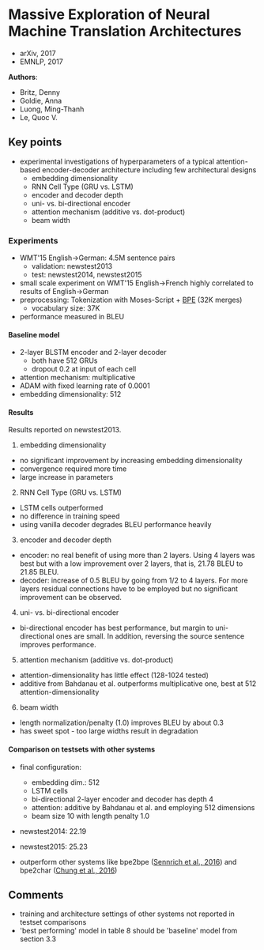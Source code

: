 # Massive Exploration of Neural Machine Translation Architectures
* arXiv, 2017
* EMNLP, 2017

**Authors**:
* Britz, Denny
* Goldie, Anna
* Luong, Ming-Thanh
* Le, Quoc V.

## Key points
* experimental investigations of hyperparameters of a typical attention-based encoder-decoder architecture including few architectural designs
  * embedding dimensionality
  * RNN Cell Type (GRU vs. LSTM)
  * encoder and decoder depth
  * uni- vs. bi-directional encoder
  * attention mechanism (additive vs. dot-product)
  * beam width


### Experiments ###
* WMT'15 English->German: 4.5M sentence pairs
  * validation: newstest2013
  * test: newstest2014, newstest2015
* small scale experiment on WMT'15 English->French highly correlated to results of English->German
* preprocessing: Tokenization with Moses-Script + [BPE](https://github.com/ducthanhtran/paper_notes/blob/master/machine_learning/nlp/machine_translation/16_nmt_of_rare_words_with_subword_units.md) (32K merges)
  * vocabulary size: 37K
* performance measured in BLEU

#### Baseline model ####
* 2-layer BLSTM encoder and 2-layer decoder
  * both have 512 GRUs
  * dropout 0.2 at input of each cell
* attention mechanism: multiplicative
* ADAM with fixed learning rate of 0.0001
* embedding dimensionality: 512

#### Results ####
Results reported on newstest2013.
1. embedding dimensionality
  * no significant improvement by increasing embedding dimensionality
  * convergence required more time
  * large increase in parameters
2. RNN Cell Type (GRU vs. LSTM)
  * LSTM cells outperformed
  * no difference in training speed
  * using vanilla decoder degrades BLEU performance heavily
3. encoder and decoder depth
  * encoder: no real benefit of using more than 2 layers. Using 4 layers was best but with a low improvement over 2 layers, that is, 21.78 BLEU to 21.85 BLEU.
  * decoder: increase of 0.5 BLEU by going from 1/2 to 4 layers. For more layers residual connections have to be employed but no significant improvement can be observed.
4. uni- vs. bi-directional encoder
  * bi-directional encoder has best performance, but margin to uni-directional ones are small. In addition, reversing the source sentence improves performance.
5. attention mechanism (additive vs. dot-product)
  * attention-dimensionality has little effect (128-1024 tested)
  * additive from Bahdanau et al. outperforms multiplicative one, best at 512 attention-dimensionality
6. beam width
  * length normalization/penalty (1.0) improves BLEU by about 0.3
  * has sweet spot - too large widths result in degradation

#### Comparison on testsets with other systems ####
* final configuration:
  * embedding dim.: 512
  * LSTM cells
  * bi-directional 2-layer encoder and decoder has depth 4
  * attention: additive by Bahdanau et al. and employing 512 dimensions
  * beam size 10 with length penalty 1.0

* newstest2014: 22.19
* newstest2015: 25.23
* outperform other systems like bpe2bpe ([Sennrich et al., 2016](https://github.com/ducthanhtran/paper_notes/blob/master/machine_learning/nlp/machine_translation/16_nmt_of_rare_words_with_subword_units.md)) and bpe2char ([Chung et al., 2016](https://github.com/ducthanhtran/paper_notes/blob/master/machine_learning/nlp/machine_translation/16_a_character_level_decoder_without_explicit_segmentation_for_nmt.md))

## Comments
* training and architecture settings of other systems not reported in testset comparisons
* 'best performing' model in table 8 should be 'baseline' model from section 3.3
